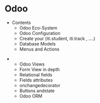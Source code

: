 # Odoo
* Contents 
  - Odoo Eco-System
  - Odoo Configuration
  - Create your (iti.student, iti.track , ....)
  - Database Models
  - Menus and Actions
- 
  - Odoo Views
  - Form View in depth
  - Relational fields
  - Fields attributes
  - onchangedecorator
  - Buttons andstate
  - Odoo ORM

